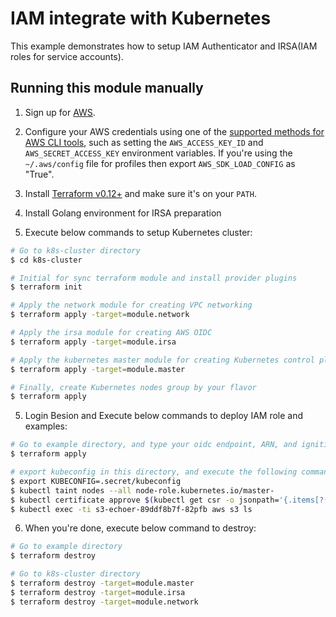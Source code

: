 # IAM integrate with Kubernetes
This example demonstrates how to setup IAM Authenticator and IRSA(IAM roles for service accounts).

## Running this module manually

1. Sign up for [AWS](https://aws.amazon.com/).
2. Configure your AWS credentials using one of the [supported methods for AWS CLI
   tools](https://docs.aws.amazon.com/cli/latest/userguide/cli-chap-getting-started.html), such as setting the
   `AWS_ACCESS_KEY_ID` and `AWS_SECRET_ACCESS_KEY` environment variables. If you're using the `~/.aws/config` file for profiles then export `AWS_SDK_LOAD_CONFIG` as "True".
3. Install [Terraform v0.12+](https://www.terraform.io/) and make sure it's on your `PATH`.

4. Install Golang environment for IRSA preparation

5. Execute below commands to setup Kubernetes cluster:

```sh
# Go to k8s-cluster directory
$ cd k8s-cluster

# Initial for sync terraform module and install provider plugins
$ terraform init

# Apply the network module for creating VPC networking
$ terraform apply -target=module.network

# Apply the irsa module for creating AWS OIDC
$ terraform apply -target=module.irsa

# Apply the kubernetes master module for creating Kubernetes control plane nodes
$ terraform apply -target=module.master

# Finally, create Kubernetes nodes group by your flavor
$ terraform apply
```

5. Login Besion and Execute below commands to deploy IAM role and examples:

```sh
# Go to example directory, and type your oidc endpoint, ARN, and ignition bucket name.
$ terraform apply

# export kubeconfig in this directory, and execute the following commands
$ export KUBECONFIG=.secret/kubeconfig
$ kubectl taint nodes --all node-role.kubernetes.io/master-
$ kubectl certificate approve $(kubectl get csr -o jsonpath='{.items[?(@.spec.username=="system:serviceaccount:kube-system:pod-identity-webhook")].metadata.name}')
$ kubectl exec -ti s3-echoer-89ddf8b7f-82pfb aws s3 ls
```

6. When you're done, execute below command to destroy:

```sh
# Go to example directory
$ terraform destroy

# Go to k8s-cluster directory
$ terraform destroy -target=module.master
$ terraform destroy -target=module.irsa
$ terraform destroy -target=module.network
```